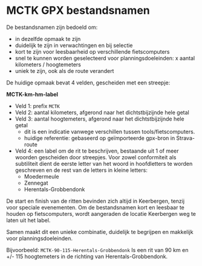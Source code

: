 # MCTK GPX bestandsnamen

De bestandsnamen zijn bedoeld om:

- in dezelfde opmaak te zijn
- duidelijk te zijn in verwachtingen en bij selectie
- kort te zijn voor leesbaarheid op verschillende fietscomputers
- snel te kunnen worden geselecteerd voor planningsdoeleinden: x aantal kilometers / hoogtemeters
- uniek te zijn, ook als de route verandert

De huidige opmaak bevat 4 velden, gescheiden met een streepje:

**MCTK-km-hm-label**

- Veld 1: prefix `MCTK`
- Veld 2: aantal kilometers, afgerond naar het dichtstbijzijnde hele getal
- Veld 3: aantal hoogtemeters, afgerond naar het dichtstbijzijnde hele getal
    - dit is een indicatie vanwege verschillen tussen tools/fietscomputers.
    - huidige referentie: gebaseerd op geïmporteerde gpx-bron in Strava-route
- Veld 4: een label om de rit te beschrijven, bestaande uit 1 of meer woorden gescheiden door streepjes. Voor zowel conformiteit als subtiliteit dient de eerste letter van het woord in hoofdletters te worden geschreven en de rest van de letters in kleine letters:
    - Moedermeule
    - Zennegat
    - Herentals-Grobbendonk

De start en finish van de ritten bevinden zich altijd in Keerbergen, tenzij voor speciale evenementen. Om de bestandsnamen kort en leesbaar te houden op fietscomputers, wordt aangeraden de locatie Keerbergen weg te laten uit het label.


Samen maakt dit een unieke combinatie, duidelijk te begrijpen en makkelijk voor planningsdoeleinden.

Bijvoorbeeld: `MCTK-90-115-Herentals-Grobbendonk`
Is een rit van 90 km en +/- 115 hoogtemeters in de richting van Herentals-Grobbendonk.
